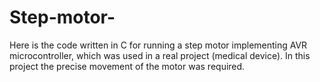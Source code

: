 # Step-motor-

Here is the code written in C for running a step motor implementing AVR microcontroller, which was used in a real project (medical device). In this project the precise movement of the motor was required.
